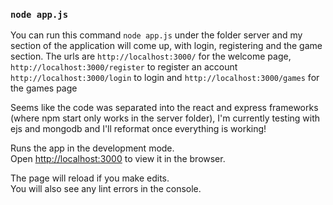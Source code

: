 ### `node app.js`

You can run this command `node app.js` under the folder server and my section of the application will come up, with login, registering and the game section. The urls are `http://localhost:3000/` for the welcome page, `http://localhost:3000/register` to register an account `http://localhost:3000/login` to login and `http://localhost:3000/games` for the games page

Seems like the code was separated into the react and express frameworks (where npm start only works in the server folder), I'm currently testing with ejs and mongodb and I'll reformat once everything is working!

Runs the app in the development mode.\
Open [http://localhost:3000](http://localhost:3000) to view it in the browser.

The page will reload if you make edits.\
You will also see any lint errors in the console.